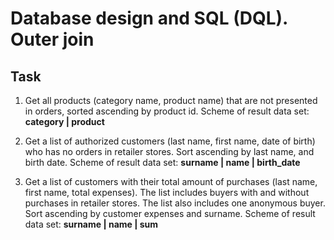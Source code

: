 # Database design and SQL (DQL). Outer join

## Task  

1. Get all products (category name, product name) that are not presented in orders, sorted ascending by product id. Scheme of result data set:  **category | product**
 
2. Get a list of authorized customers (last name, first name, date of birth) who has no orders in retailer stores. Sort ascending by last name, and birth date. Scheme of result data set: **surname | name | birth_date**

3. Get a list of customers with their total amount of purchases (last name, first name, total expenses). The list includes buyers with and without purchases in retailer stores. The list also includes one anonymous buyer. Sort ascending by customer expenses and surname. Scheme of result data set: **surname | name | sum**